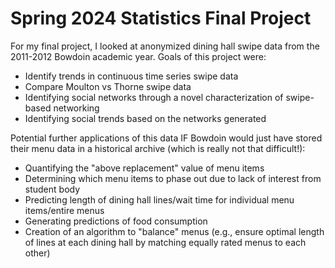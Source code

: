 # Spring 2024 Statistics Final Project
For my final project, I looked at anonymized dining hall swipe data from the 2011-2012 Bowdoin academic year. Goals of this project were:
* Identify trends in continuous time series swipe data
* Compare Moulton vs Thorne swipe data
* Identifying social networks through a novel characterization of swipe-based networking
* Identifying social trends based on the networks generated

Potential further applications of this data IF Bowdoin would just have stored their menu data in a historical archive (which is really not that difficult!):
* Quantifying the "above replacement" value of menu items
* Determining which menu items to phase out due to lack of interest from student body
* Predicting length of dining hall lines/wait time for individual menu items/entire menus
* Generating predictions of food consumption
* Creation of an algorithm to "balance" menus (e.g., ensure optimal length of lines at each dining hall by matching equally rated menus to each other)
